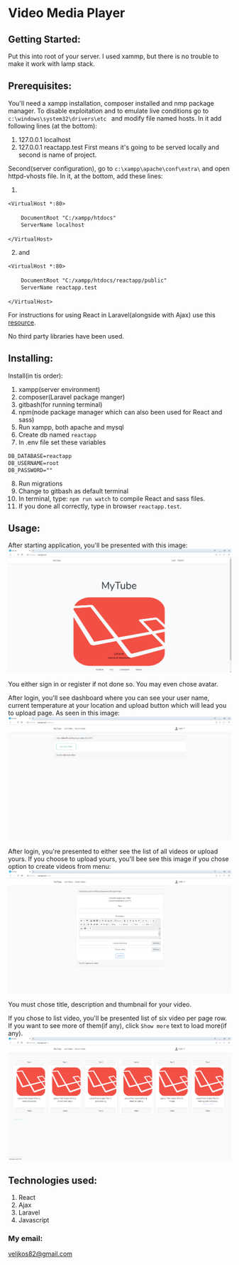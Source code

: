 # Video Media Player

## Getting Started:
Put this into root of your server. I used xammp, but there is no trouble to make it work with lamp stack.

## Prerequisites:
You'll need a xampp installation, composer installed and nmp package manager. 
To disable exploitation and to emulate live conditions go to `c:\windows\system32\drivers\etc `
and modify file named hosts. In it add following lines (at the bottom):

1. 127.0.0.1 localhost 
2. 127.0.0.1 reactapp.test
First means it's going to be served locally and second is name of project.

Second(server configuration), go to `c:\xampp\apache\conf\extra\` and open httpd-vhosts file.
In it, at the bottom, add these lines:

1. 
```
<VirtualHost *:80>

    DocumentRoot "C:/xampp/htdocs"
    ServerName localhost
    
</VirtualHost>
```
2. and 
```
<VirtualHost *:80>

    DocumentRoot "C:/xampp/htdocs/reactapp/public"
    ServerName reactapp.test
    
</VirtualHost>
```

For instructions for using React in Laravel(alongside with Ajax) use this [resource](https://www.freecodecamp.org/forum/t/how-to-manual-for-react-in-laravel-an-upgrade-with-ajax/314297).

No third party libraries have been used.

## Installing:

Install(in tis order):

1. xampp(server environment)
2. composer(Laravel package manger)
3. gitbash(for running terminal)
4. npm(node package manager which can also been used for React and sass)
5. Run xampp, both apache and mysql
6. Create db named `reactapp`
7. In .env file set these variables
```
DB_DATABASE=reactapp
DB_USERNAME=root
DB_PASSWORD=""
```
8. Run migrations
9. Change to gitbash as default terminal
10. In terminal, type: `npm run watch` to compile React and sass files.
11. If you done all correctly, type in browser `reactapp.test`.

## Usage:

After starting application, you'll be presented with this image:
![Welcome screen](1.png)

You either sign in or register if not done so. You may even chose avatar.

After login, you'll see dashboard where you can see your user name, current temperature at your location and upload button which will lead you to upload page. As seen in this image:
![Upload screen](2.png)

After login, you're presented to either see the list of all videos or upload yours.
If you choose to upload yours, you'll bee see this image if you chose option to create videos from menu:
![Upload screen](3.png)

You must chose title, description and thumbnail for your video.

If you chose to list video, you'll be presented list of six video per page row. If you want to see more of them(if any), click `Show more` text to load more(if any).
![List videos](4.png)

## Technologies used:

1. React
2. Ajax
3. Laravel
4. Javascript

### My email:
veljkos82@gmail.com



